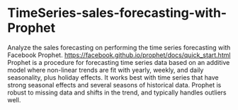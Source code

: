 # TimeSeries-sales-forecasting-with-Prophet
Analyze the sales forecasting on performing the time series forecasting with Facebook Prophet.
https://facebook.github.io/prophet/docs/quick_start.html
Prophet is a procedure for forecasting time series data based on an additive model where non-linear trends are fit with yearly, weekly, and daily seasonality, plus holiday effects. It works best with time series that have strong seasonal effects and several seasons of historical data. Prophet is robust to missing data and shifts in the trend, and typically handles outliers well.
